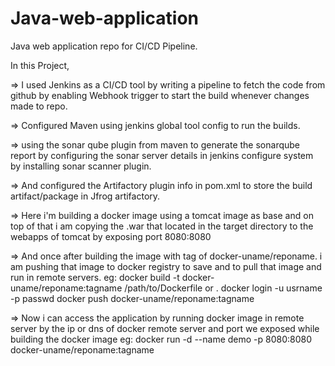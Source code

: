 # Java-web-application
Java web application repo for CI/CD Pipeline.

In this Project,

=> I used Jenkins as a CI/CD tool by writing a pipeline to fetch the code from github by enabling Webhook trigger to start the build whenever changes made to repo.

=> Configured Maven using jenkins global tool config to run the builds.

=> using the sonar qube plugin from maven to generate the sonarqube report by configuring the sonar server details in jenkins configure system by installing sonar scanner plugin.

=> And configured the Artifactory plugin info in pom.xml to store the build artifact/package in Jfrog artifactory.

=> Here i'm building a docker image using a tomcat image as base and on top of that i am copying the .war that located in the target directory to the webapps of tomcat by exposing port 8080:8080

=> And once after building the image with tag of docker-uname/reponame. i am pushing that image to docker registry to save and to pull that image and run in remote servers. eg: docker build -t  docker-uname/reponame:tagname /path/to/Dockerfile or .
             docker login -u usrname -p passwd
             docker push docker-uname/reponame:tagname

=> Now i can access the application by running docker image in remote server by the ip or dns of docker remote server and port we exposed while building the docker image
      eg: docker run -d --name demo -p 8080:8080 docker-uname/reponame:tagname
